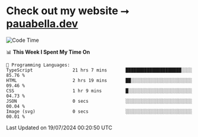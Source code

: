 # Check out my website ⭢ [pauabella.dev](https://pauabella.dev)

<!--START_SECTION:waka-->
![Code Time](http://img.shields.io/badge/Code%20Time-3%2C580%20hrs%2031%20mins-blue)

📊 **This Week I Spent My Time On** 

```text
💬 Programming Languages: 
TypeScript               21 hrs 7 mins       █████████████████████░░░░   85.76 % 
HTML                     2 hrs 19 mins       ██░░░░░░░░░░░░░░░░░░░░░░░   09.46 % 
CSS                      1 hr 9 mins         █░░░░░░░░░░░░░░░░░░░░░░░░   04.73 % 
JSON                     0 secs              ░░░░░░░░░░░░░░░░░░░░░░░░░   00.04 % 
Image (svg)              0 secs              ░░░░░░░░░░░░░░░░░░░░░░░░░   00.01 % 
```


 Last Updated on 19/07/2024 00:20:50 UTC
<!--END_SECTION:waka-->
